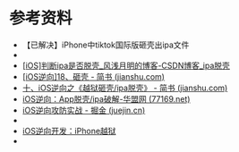 # 参考资料

* 【已解决】iPhone中tiktok国际版砸壳出ipa文件
* 
* [[iOS]判断ipa是否脱壳_风浅月明的博客-CSDN博客_ipa脱壳](https://blog.csdn.net/wsyx768/article/details/124691420)
* [[iOS逆向]18、砸壳 - 简书 (jianshu.com)](https://www.jianshu.com/p/d2c5e5388d60)
* [十、iOS逆向之《越狱砸壳/ipa脱壳》 - 简书 (jianshu.com)](https://www.jianshu.com/p/1991854c65af)
* [iOS逆向：App脱壳/ipa破解-华盟网 (77169.net)](https://www.77169.net/html/28064.html)
* [iOS逆向攻防实战 - 掘金 (juejin.cn)](https://juejin.cn/post/7073109091320610829)
* 
* [iOS逆向开发：iPhone越狱](http://book.crifan.org/books/ios_re_iphone_jailbreak/website)
* 